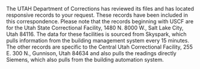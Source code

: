 The UTAH Department of Corrections has reviewed its files and has located responsive records to your request. These records have been included in this correspondence. Please note that the records beginning with USCF are for the Utah State Correctional Facility, 1480 N. 8000 W., Salt Lake City, Utah 84116. The data for these facilities is sourced from Skyspark, which pulls information from the building management system every 15 minutes. The other records are specific to the Central Utah Correctional Facility, 255 E. 300 N., Gunnison, Utah 84634 and also pulls the readings directly Siemens, which also pulls from the building automation system. 